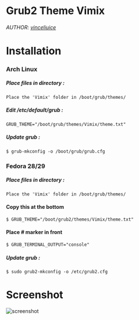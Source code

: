# Grub2 Theme Vimix
###### AUTHOR: [vinceliuice](http://gnome-look.org/content/show.php/Grub-themes-vimix?content=169954)

# Installation
### Arch Linux
##### Place files in directory :
```shell
Place the 'Vimix' folder in /boot/grub/themes/
```
##### Edit /etc/default/grub :
```shell
GRUB_THEME="/boot/grub/themes/Vimix/theme.txt"
```
##### Update grub :
```shell
$ grub-mkconfig -o /boot/grub/grub.cfg
```
### Fedora 28/29
##### Place files in directory :
```shell
Place the 'Vimix' folder in /boot/grub/themes/
```
#### Copy this at the bottom 
```shell
$ GRUB_THEME="/boot/grub2/themes/Vimix/theme.txt"
```
#### Place # marker in front 
```shell
$ GRUB_TERMINAL_OUTPUT="console"
```
##### Update grub :
```shell
$ sudo grub2-mkconfig -o /etc/grub2.cfg
```

# Screenshot
![screenshot](/preview.jpg?raw=true)
